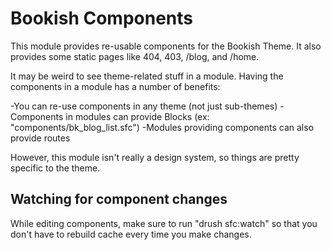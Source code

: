 # Bookish Components

This module provides re-usable components for the Bookish Theme. It also
provides some static pages like 404, 403, /blog, and /home.

It may be weird to see theme-related stuff in a module. Having the components
in a module has a number of benefits:

-You can re-use components in any theme (not just sub-themes)
-Components in modules can provide Blocks (ex: "components/bk_blog_list.sfc")
-Modules providing components can also provide routes

However, this module isn't really a design system, so things are pretty
specific to the theme.

## Watching for component changes

While editing components, make sure to run "drush sfc:watch" so that you don't
have to rebuild cache every time you make changes.
